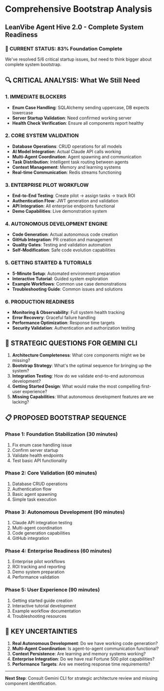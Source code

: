 # Comprehensive Bootstrap Analysis
## LeanVibe Agent Hive 2.0 - Complete System Readiness

### 🎯 **CURRENT STATUS: 83% Foundation Complete**

We've resolved 5/6 critical startup issues, but need to think bigger about complete system bootstrap.

## 🔍 **CRITICAL ANALYSIS: What We Still Need**

### **1. IMMEDIATE BLOCKERS**
- **Enum Case Handling**: SQLAlchemy sending uppercase, DB expects lowercase
- **Server Startup Validation**: Need confirmed working server
- **Health Check Verification**: Ensure all components report healthy

### **2. CORE SYSTEM VALIDATION**
- **Database Operations**: CRUD operations for all models
- **AI Model Integration**: Actual Claude API calls working
- **Multi-Agent Coordination**: Agent spawning and communication
- **Task Distribution**: Intelligent task routing between agents
- **Context Management**: Memory and learning systems
- **Real-time Communication**: Redis streams functioning

### **3. ENTERPRISE PILOT WORKFLOW**
- **End-to-End Testing**: Create pilot → assign tasks → track ROI
- **Authentication Flow**: JWT generation and validation
- **API Integration**: All enterprise endpoints functional
- **Demo Capabilities**: Live demonstration system

### **4. AUTONOMOUS DEVELOPMENT ENGINE**
- **Code Generation**: Actual autonomous code creation
- **GitHub Integration**: PR creation and management
- **Quality Gates**: Testing and validation automation
- **Self-Modification**: Safe code evolution capabilities

### **5. GETTING STARTED & TUTORIALS**
- **5-Minute Setup**: Automated environment preparation
- **Interactive Tutorial**: Guided system exploration
- **Example Workflows**: Common use case demonstrations
- **Troubleshooting Guide**: Common issues and solutions

### **6. PRODUCTION READINESS**
- **Monitoring & Observability**: Full system health tracking
- **Error Recovery**: Graceful failure handling
- **Performance Optimization**: Response time targets
- **Security Validation**: Authentication and authorization testing

## 🧠 **STRATEGIC QUESTIONS FOR GEMINI CLI**

1. **Architecture Completeness**: What core components might we be missing?
2. **Bootstrap Strategy**: What's the optimal sequence for bringing up the system?
3. **Integration Testing**: How do we validate end-to-end autonomous development?
4. **Getting Started Design**: What would make the most compelling first-user experience?
5. **Missing Capabilities**: What autonomous development features are we lacking?

## 📋 **PROPOSED BOOTSTRAP SEQUENCE**

### **Phase 1: Foundation Stabilization** (30 minutes)
1. Fix enum case handling issue
2. Confirm server startup
3. Validate health endpoints
4. Test basic API functionality

### **Phase 2: Core Validation** (60 minutes)
1. Database CRUD operations
2. Authentication flow
3. Basic agent spawning
4. Simple task execution

### **Phase 3: Autonomous Development** (90 minutes)
1. Claude API integration testing
2. Multi-agent coordination
3. Code generation capabilities
4. GitHub integration

### **Phase 4: Enterprise Readiness** (60 minutes)
1. Enterprise pilot workflows
2. ROI tracking and reporting
3. Demo system preparation
4. Performance validation

### **Phase 5: User Experience** (90 minutes)
1. Getting started guide creation
2. Interactive tutorial development
3. Example workflow documentation
4. Troubleshooting resources

## 🤔 **KEY UNCERTAINTIES**

1. **Real Autonomous Development**: Do we have working code generation?
2. **Multi-Agent Coordination**: Is agent-to-agent communication functional?
3. **Context Persistence**: Are learning and memory systems working?
4. **Enterprise Integration**: Do we have real Fortune 500 pilot capabilities?
5. **Performance Targets**: Are we meeting response time requirements?

---

**Next Step**: Consult Gemini CLI for strategic architecture review and missing component identification.